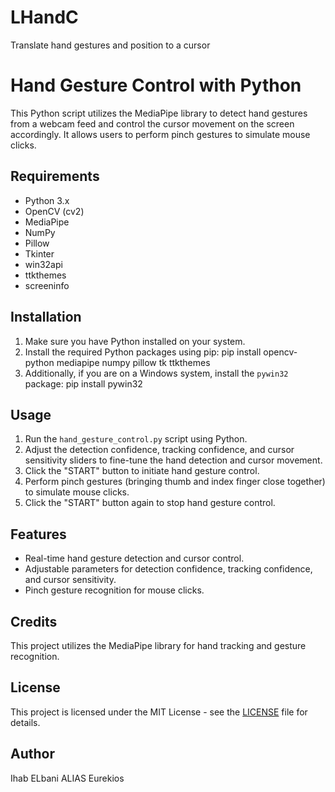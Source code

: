 # LHandC
 Translate hand gestures and position to a cursor

# Hand Gesture Control with Python

This Python script utilizes the MediaPipe library to detect hand gestures from a webcam feed and control the cursor movement on the screen accordingly. It allows users to perform pinch gestures to simulate mouse clicks.

## Requirements
- Python 3.x
- OpenCV (cv2)
- MediaPipe
- NumPy
- Pillow
- Tkinter
- win32api
- ttkthemes
- screeninfo

## Installation
1. Make sure you have Python installed on your system.
2. Install the required Python packages using pip:
pip install opencv-python mediapipe numpy pillow tk ttkthemes
3. Additionally, if you are on a Windows system, install the `pywin32` package:
pip install pywin32
## Usage
1. Run the `hand_gesture_control.py` script using Python.
2. Adjust the detection confidence, tracking confidence, and cursor sensitivity sliders to fine-tune the hand detection and cursor movement.
3. Click the "START" button to initiate hand gesture control.
4. Perform pinch gestures (bringing thumb and index finger close together) to simulate mouse clicks.
5. Click the "START" button again to stop hand gesture control.

## Features
- Real-time hand gesture detection and cursor control.
- Adjustable parameters for detection confidence, tracking confidence, and cursor sensitivity.
- Pinch gesture recognition for mouse clicks.

## Credits
This project utilizes the MediaPipe library for hand tracking and gesture recognition.

## License
This project is licensed under the MIT License - see the [LICENSE](LICENSE) file for details.

## Author
Ihab ELbani ALIAS Eurekios

